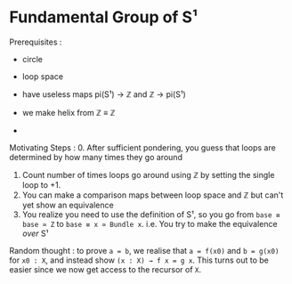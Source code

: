 Fundamental Group of S¹
================

Prerequisites :
- circle 
- loop space
- have useless maps pi(S¹) → ℤ and ℤ → pi(S¹)




- we make helix from ℤ ≡ ℤ

- 

Motivating Steps :
0. After sufficient pondering, you guess that
   loops are determined by how many times they go around
1. Count number of times loops go around using ℤ
   by setting the single loop to +1.
2. You can make a comparison maps between loop space and ℤ
   but can't yet show an equivalence
3. You realize you need to use the definition of S¹,
   so you go from `base ≡ base ≃ Z` to  `base ≡ x ≃ Bundle x`.
   i.e. You try to make the equivalence _over_ S¹


Random thought : 
to prove `a = b`, we realise that `a = f(x0)` 
and `b = g(x0)` for `x0 : X`,
and instead show `(x : X) → f x = g x`.
This turns out to be easier since we now get 
access to the recursor of `X`.
